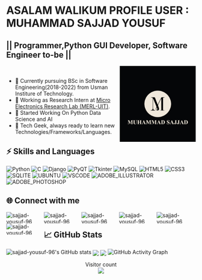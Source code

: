 # ASALAM WALIKUM PROFILE USER : MUHAMMAD SAJJAD YOUSUF

## || Programmer,Python GUI Developer, Software Engineer to-be ||

<div>

<img width="40%" src="sajad-01.jpg" align="right" />



<br />
<ul>
<li>👷 Currently pursuing BSc in Software Engineering(2018-2022) from Usman Institure of Technology. </li>
<li>💼 Working as Research Intern at <a href="https://github.com/merledu"> Micro Electronics Research Lab (MERL-UIT)</a>. </li>
<li>🔭 Started Working On Python Data Science and AI</li>
<li>🌱 Tech Geek, always ready to learn new Technologies/Frameworks/Languages.</li>
</ul>

</div>

## ⚡ Skills and Languages

![Python](https://img.shields.io/badge/Python-3776AB?style=flat-square&logo=Python&logoColor=white)
![C](https://img.shields.io/badge/C-276DC2?style=flat-square&logo=C&logoColor=white)
![Django](https://img.shields.io/badge/Django-092e20?style=flat-square&logo=Django&logoColor=white)
![PyQT](https://img.shields.io/badge/PyQt-0d544f?style=flat-square&logo=Qt&logoColor=white)
![Tkinter](https://img.shields.io/badge/Tkinter-3859a3?style=flat-square&logo=Tkinter&logoColor=white)
![MySQL](https://img.shields.io/badge/MySQL-4479A1?style=flat-square&logo=MySQL&logoColor=white)
![HTML5](https://img.shields.io/badge/HTML5-e34c26?style=flat-square&logo=Html5&logoColor=white)
![CSS3](https://img.shields.io/badge/CSS3-264de4?style=flat-square&logo=Css3&logoColor=white)
![SQLITE](https://img.shields.io/badge/SQLite-07405E?style=flat-square&logo=sqlite&logoColor=white)
![UBUNTU](https://img.shields.io/badge/Ubuntu-E95420?style=flat-square&logo=ubuntu&logoColor=white)
![VSCODE](https://img.shields.io/badge/Visual_Studio_Code-0078D4?style=flat-square&logo=visual%20studio%20code&logoColor=white)
![ADOBE_ILLUSTRATOR](https://img.shields.io/badge/Adobe%20Illustrator-FF9A00?style=flat-square&logo=adobe%20illustrator&logoColor=white)
![ADOBE_PHOTOSHOP](https://img.shields.io/badge/Adobe%20Photoshop-31A8FF?style=flat-square&logo=Adobe%20Photoshop&logoColor=black)

## 🌐 Connect with me

[<img align="left" alt="sajjad-yousuf-96 Twitter" height="30px" width="100px" src="https://img.shields.io/badge/Twitter-1DA1F2?style=for-the-badge&logo=Twitter&logoColor=white" />][twitter]
[<img align="left" alt="sajjad-yousuf-96 LinkedIn" height="30px" width="100px" src="https://img.shields.io/badge/Linkedin-0A66C2?style=for-the-badge&logo=Linkedin&logoColor=white" />][linkedin]
[<img align="left" alt="sajjad-yousuf-96 Instagram" height="30px" width="100px" src="https://img.shields.io/badge/Instagram-E4405F?style=for-the-badge&logo=instagram&logoColor=white" />][instagram]
[<img align="left" alt="sajjad-yousuf-96 Facebook" height="30px" width="100px" src="https://img.shields.io/badge/Facebook-3b5998?style=for-the-badge&logo=facebook&logoColor=white" />][facebook]
[<img align="left" alt="sajjad-yousuf-96 Facebook" height="30px" width="100px" src="https://img.shields.io/badge/HackerRank-2EC866?style=for-the-badge&logo=HackerRank&logoColor=black" />][hackerrank]
[<img align="left" alt="sajjad-yousuf-96 Facebook" height="30px" width="100px" src="https://img.shields.io/badge/Gmail-EA4335?style=for-the-badge&logo=Gmail&logoColor=white" />][gmail]
<br />


## &#x1f4c8; GitHub Stats
![sajjad-yousuf-96's GitHub stats](https://github-readme-stats.vercel.app/api?username=sajjad-yousuf-96&show_icons=true&theme=gotham)
<img align="center" src="https://github-readme-stats.vercel.app/api/top-langs?username=sajjad-yousuf-96&show_icons=true&locale=en&layout=compact&theme=radical" width=60% />
<img align="center" src="https://github-readme-streak-stats.herokuapp.com/?user=sajjad-yousuf-96&theme=radical"  width=60% />
![GitHub Activity Graph](https://activity-graph.herokuapp.com/graph?username=sajjad-yousuf-96&bg_color=000000&color=4fff67&line=4fff67&point=ffffff&area=true&hide_border=true)  


[twitter]: https://twitter.com/sajjadyousuf96
[instagram]: https://instagram.com/sajjad.yousuf.96/
[linkedin]: https://www.linkedin.com/in/muhammad-sajjad-yousuf-2925a1178/
[facebook]: https://www.facebook.com/sajjad.yousuf.96
[hackerrank]: https://www.hackerrank.com/sajjad_yousuf_96
[gmail]: mailto:sajjad.yousuf.96@gmail.com


<p align="center"> 
  Visitor count<br>
  <img src="https://profile-counter.glitch.me/sajjad-yousuf-96/count.svg" />
</p>
